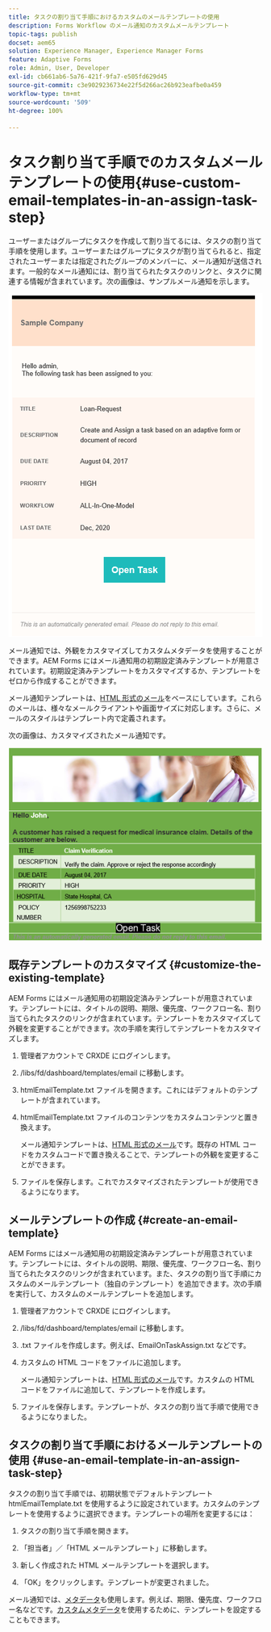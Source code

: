 ```yaml
---
title: タスクの割り当て手順におけるカスタムのメールテンプレートの使用
description: Forms Workflow のメール通知のカスタムメールテンプレート
topic-tags: publish
docset: aem65
solution: Experience Manager, Experience Manager Forms
feature: Adaptive Forms
role: Admin, User, Developer
exl-id: cb661ab6-5a76-421f-9fa7-e505fd629d45
source-git-commit: c3e9029236734e22f5d266ac26b923eafbe0a459
workflow-type: tm+mt
source-wordcount: '509'
ht-degree: 100%

---
```


# タスク割り当て手順でのカスタムメールテンプレートの使用{#use-custom-email-templates-in-an-assign-task-step}

ユーザーまたはグループにタスクを作成して割り当てるには、タスクの割り当て手順を使用します。ユーザーまたはグループにタスクが割り当てられると、指定されたユーザーまたは指定されたグループのメンバーに、メール通知が送信されます。一般的なメール通知には、割り当てられたタスクのリンクと、タスクに関連する情報が含まれています。次の画像は、サンプルメール通知を示します。

![デフォルトのテンプレートを使用したメール通知](do-not-localize/default_email_template_new.png)

メール通知では、外観をカスタマイズしてカスタムメタデータを使用することができます。AEM Forms にはメール通知用の初期設定済みテンプレートが用意されています。初期設定済みテンプレートをカスタマイズするか、テンプレートをゼロから作成することができます。

メール通知テンプレートは、[HTML 形式のメール](https://en.wikipedia.org/wiki/HTML_email)をベースにしています。これらのメールは、様々なメールクライアントや画面サイズに対応します。さらに、メールのスタイルはテンプレート内で定義されます。

次の画像は、カスタマイズされたメール通知です。

![カスタムテンプレートを使用したメール通知](do-not-localize/customized-email.png)

## 既存テンプレートのカスタマイズ {#customize-the-existing-template}

AEM Forms にはメール通知用の初期設定済みテンプレートが用意されています。テンプレートには、タイトルの説明、期限、優先度、ワークフロー名、割り当てられたタスクのリンクが含まれています。テンプレートをカスタマイズして外観を変更することができます。次の手順を実行してテンプレートをカスタマイズします。

1. 管理者アカウントで CRXDE にログインします。

1. /libs/fd/dashboard/templates/email に移動します。

1. htmlEmailTemplate.txt ファイルを開きます。これにはデフォルトのテンプレートが含まれています。

1. htmlEmailTemplate.txt ファイルのコンテンツをカスタムコンテンツと置き換えます。

   メール通知テンプレートは、[HTML 形式のメール](https://en.wikipedia.org/wiki/HTML_email)です。既存の HTML コードをカスタムコードで置き換えることで、テンプレートの外観を変更することができます。

1. ファイルを保存します。これでカスタマイズされたテンプレートが使用できるようになります。

## メールテンプレートの作成 {#create-an-email-template}

AEM Forms にはメール通知用の初期設定済みテンプレートが用意されています。テンプレートには、タイトルの説明、期限、優先度、ワークフロー名、割り当てられたタスクのリンクが含まれています。また、タスクの割り当て手順にカスタムのメールテンプレート（独自のテンプレート）を追加できます。次の手順を実行して、カスタムのメールテンプレートを追加します。

1. 管理者アカウントで CRXDE にログインします。

1. /libs/fd/dashboard/templates/email に移動します。

1. .txt ファイルを作成します。例えば、EmailOnTaskAssign.txt などです。

1. カスタムの HTML コードをファイルに追加します。

   メール通知テンプレートは、[HTML 形式のメール](https://en.wikipedia.org/wiki/HTML_email)です。カスタムの HTML コードをファイルに追加して、テンプレートを作成します。

1. ファイルを保存します。テンプレートが、タスクの割り当て手順で使用できるようになりました。

## タスクの割り当て手順におけるメールテンプレートの使用 {#use-an-email-template-in-an-assign-task-step}

タスクの割り当て手順では、初期状態でデフォルトテンプレート htmlEmailTemplate.txt を使用するように設定されています。カスタムのテンプレートを使用するように選択できます。テンプレートの場所を変更するには：

1. タスクの割り当て手順を開きます。

1. 「担当者」／「HTML メールテンプレート」に移動します。

1. 新しく作成された HTML メールテンプレートを選択します。

1. 「OK」をクリックします。テンプレートが変更されました。

メール通知では、[メタデータ](../../forms/using/use-metadata-in-email-notifications.md)も使用します。例えば、期限、優先度、ワークフロー名などです。[カスタムメタデータ](../../forms/using/use-metadata-in-email-notifications.md#using-custom-metadata-in-an-email-notification)を使用するために、テンプレートを設定することもできます。
